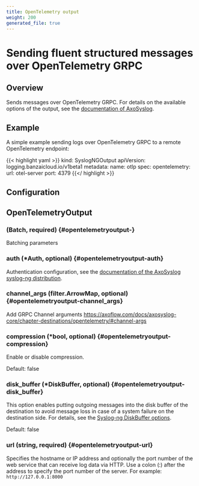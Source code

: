 ```yaml
---
title: OpenTelemetry output
weight: 200
generated_file: true
---
```


# Sending fluent structured messages over OpenTelemetry GRPC
## Overview

Sends messages over OpenTelemetry GRPC. For details on the available options of the output, see the [documentation of AxoSyslog](https://axoflow.com/docs/axosyslog-core/chapter-destinations/opentelemetry/).

## Example

A simple example sending logs over OpenTelemetry GRPC to a remote OpenTelemetry endpoint:

{{< highlight yaml >}}
kind: SyslogNGOutput
apiVersion: logging.banzaicloud.io/v1beta1
metadata:
  name: otlp
spec:
  opentelemetry:
    url: otel-server
    port: 4379
{{</ highlight >}}



## Configuration
## OpenTelemetryOutput

###  (Batch, required) {#opentelemetryoutput-}

Batching parameters 


### auth (*Auth, optional) {#opentelemetryoutput-auth}

Authentication configuration, see the [documentation of the AxoSyslog syslog-ng distribution](https://axoflow.com/docs/axosyslog-core/chapter-destinations/destination-syslog-ng-otlp/#auth). 


### channel_args (filter.ArrowMap, optional) {#opentelemetryoutput-channel_args}

Add GRPC Channel arguments https://axoflow.com/docs/axosyslog-core/chapter-destinations/opentelemetry/#channel-args 


### compression (*bool, optional) {#opentelemetryoutput-compression}

Enable or disable compression.

Default: false

### disk_buffer (*DiskBuffer, optional) {#opentelemetryoutput-disk_buffer}

This option enables putting outgoing messages into the disk buffer of the destination to avoid message loss in case of a system failure on the destination side. For details, see the [Syslog-ng DiskBuffer options](../disk_buffer/).

Default: false

### url (string, required) {#opentelemetryoutput-url}

Specifies the hostname or IP address and optionally the port number of the web service that can receive log data via HTTP. Use a colon (:) after the address to specify the port number of the server. For example: `http://127.0.0.1:8000` 



